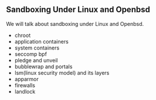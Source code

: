 ## Sandboxing Under Linux and Openbsd

We will talk about sandboxing under Linux and Openbsd.<br/>

- chroot
- application containers
- system containers
- seccomp bpf
- pledge and unveil
- bubblewrap and portals
- lsm(linux security model) and its layers
- apparmor
- firewalls
- landlock
